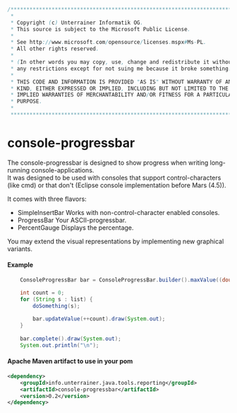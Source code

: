 ```java
/**************************************************************************
 * 
 * Copyright (c) Unterrainer Informatik OG.
 * This source is subject to the Microsoft Public License.
 * 
 * See http://www.microsoft.com/opensource/licenses.mspx#Ms-PL.
 * All other rights reserved.
 * 
 * (In other words you may copy, use, change and redistribute it without
 * any restrictions except for not suing me because it broke something.)
 * 
 * THIS CODE AND INFORMATION IS PROVIDED "AS IS" WITHOUT WARRANTY OF ANY
 * KIND, EITHER EXPRESSED OR IMPLIED, INCLUDING BUT NOT LIMITED TO THE
 * IMPLIED WARRANTIES OF MERCHANTABILITY AND/OR FITNESS FOR A PARTICULAR
 * PURPOSE.
 * 
 ***************************************************************************/
```
 
# console-progressbar

The console-progressbar is designed to show progress when writing long-running console-applications.  
It was designed to be used with consoles that support control-characters (like cmd) or that don't (Eclipse console implementation before Mars (4.5)).  

It comes with three flavors:

* SimpleInsertBar
Works with non-control-character enabled consoles.
* ProgressBar
Your ASCII-progressbar.
* PercentGauge
Displays the percentage.

You may extend the visual representations by implementing new graphical variants. 

#### Example
```java
    ConsoleProgressBar bar = ConsoleProgressBar.builder().maxValue((double) list.size()).controlCharacterSupport(!isForFileOut).build();

    int count = 0;
	for (String s : list) {
		doSomething(s);
        
        bar.updateValue(++count).draw(System.out);
	}
    
	bar.complete().draw(System.out);
	System.out.println("\n");
```

#### Apache Maven artifact to use in your pom
```xml
<dependency>
    <groupId>info.unterrainer.java.tools.reporting</groupId>
    <artifactId>console-progressbar</artifactId>
    <version>0.2</version>
</dependency>
```